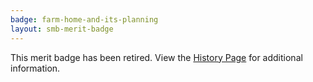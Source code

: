 ```yaml
---
badge: farm-home-and-its-planning
layout: smb-merit-badge
---
```


This merit badge has been retired. View the [History Page](history/) for additional information.
